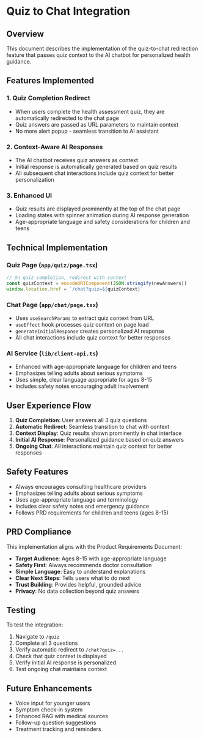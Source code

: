 # Quiz to Chat Integration

## Overview
This document describes the implementation of the quiz-to-chat redirection feature that passes quiz context to the AI chatbot for personalized health guidance.

## Features Implemented

### 1. Quiz Completion Redirect
- When users complete the health assessment quiz, they are automatically redirected to the chat page
- Quiz answers are passed as URL parameters to maintain context
- No more alert popup - seamless transition to AI assistant

### 2. Context-Aware AI Responses
- The AI chatbot receives quiz answers as context
- Initial response is automatically generated based on quiz results
- All subsequent chat interactions include quiz context for better personalization

### 3. Enhanced UI
- Quiz results are displayed prominently at the top of the chat page
- Loading states with spinner animation during AI response generation
- Age-appropriate language and safety considerations for children and teens

## Technical Implementation

### Quiz Page (`app/quiz/page.tsx`)
```typescript
// On quiz completion, redirect with context
const quizContext = encodeURIComponent(JSON.stringify(newAnswers))
window.location.href = `/chat?quiz=${quizContext}`
```

### Chat Page (`app/chat/page.tsx`)
- Uses `useSearchParams` to extract quiz context from URL
- `useEffect` hook processes quiz context on page load
- `generateInitialResponse` creates personalized AI response
- All chat interactions include quiz context for better responses

### AI Service (`lib/client-api.ts`)
- Enhanced with age-appropriate language for children and teens
- Emphasizes telling adults about serious symptoms
- Uses simple, clear language appropriate for ages 8-15
- Includes safety notes encouraging adult involvement

## User Experience Flow

1. **Quiz Completion**: User answers all 3 quiz questions
2. **Automatic Redirect**: Seamless transition to chat with context
3. **Context Display**: Quiz results shown prominently in chat interface
4. **Initial AI Response**: Personalized guidance based on quiz answers
5. **Ongoing Chat**: All interactions maintain quiz context for better responses

## Safety Features

- Always encourages consulting healthcare providers
- Emphasizes telling adults about serious symptoms
- Uses age-appropriate language and terminology
- Includes clear safety notes and emergency guidance
- Follows PRD requirements for children and teens (ages 8-15)

## PRD Compliance

This implementation aligns with the Product Requirements Document:

- **Target Audience**: Ages 8-15 with age-appropriate language
- **Safety First**: Always recommends doctor consultation
- **Simple Language**: Easy to understand explanations
- **Clear Next Steps**: Tells users what to do next
- **Trust Building**: Provides helpful, grounded advice
- **Privacy**: No data collection beyond quiz answers

## Testing

To test the integration:

1. Navigate to `/quiz`
2. Complete all 3 questions
3. Verify automatic redirect to `/chat?quiz=...`
4. Check that quiz context is displayed
5. Verify initial AI response is personalized
6. Test ongoing chat maintains context

## Future Enhancements

- Voice input for younger users
- Symptom check-in system
- Enhanced RAG with medical sources
- Follow-up question suggestions
- Treatment tracking and reminders
